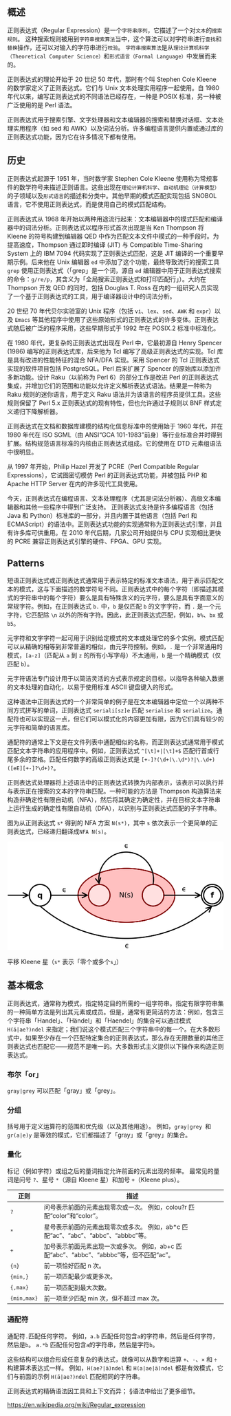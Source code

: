 概述
----

正则表达式（Regular Expression）是一个`字符串序列`，它描述了一个对`文本`的`搜索规则`。
这种搜索规则被用到`字符串搜索算法`当中，这个算法可以对字符串进行`查找`和`替换`操作，还可以对输入的字符串进行`校验`。
`字符串搜索算法`是从`理论计算机科学（Theoretical Computer Science）`和`形式语言（Formal Language）`中发展而来的。

正则表达式的理论开始于 20 世纪 50 年代，那时有个叫 Stephen Cole Kleene 的数学家定义了正则表达式。它们与 Unix 文本处理实用程序一起使用。自 1980 年代以来，编写正则表达式的不同语法已经存在，一种是 POSIX 标准，另一种被广泛使用的是 Perl 语法。

正则表达式用于搜索引擎、文字处理器和文本编辑器的搜索和替换对话框、文本处理实用程序（如 sed 和 AWK）以及词法分析。许多编程语言提供内置或通过库的正则表达式功能，因为它在许多情况下都有使用。

历史
----

正则表达式起源于 1951 年，当时数学家 Stephen Cole Kleene 使用称为常规事件的数学符号来描述正则语言。这些出现在`理论计算机科学`、`自动机理论（计算模型）`的子领域以及`形式语言`的描述和分类中。其他早期的模式匹配实现包括 SNOBOL 语言，它不使用正则表达式，而是使用自己的模式匹配结构。

正则表达式从 1968 年开始以两种用途流行起来：文本编辑器中的模式匹配和编译器中的词法分析。正则表达式以程序形式首次出现是当 Ken Thompson 将 Kleene 的符号构建到编辑器 QED 中作为匹配文本文件中模式的一种手段时。为提高速度，Thompson 通过即时编译 (JIT) 与 Compatible Time-Sharing System 上的 IBM 7094 代码实现了正则表达式匹配，这是 JIT 编译的一个重要早期示例。后来他在 Unix 编辑器 `ed` 中添加了这个功能，最终导致流行的搜索工具 `grep` 使用正则表达式（「grep」是一个词，源自 `ed` 编辑器中用于正则表达式搜索的命令：`g/re/p`，其含义为「全局搜索正则表达式和打印匹配行」）。大约在 Thompson 开发 QED 的同时，包括 Douglas T. Ross 在内的一组研究人员实现了一个基于正则表达式的工具，用于编译器设计中的词法分析。

20 世纪 70 年代贝尔实验室的 Unix 程序（包括 `vi`、`lex`、`sed`、`AWK` 和 `expr`）以及 `Emacs` 等其他程序中使用了这些原始形式的正则表达式的许多变体。正则表达式随后被广泛的程序采用，这些早期形式于 1992 年在 POSIX.2 标准中标准化。

在 1980 年代，更复杂的正则表达式出现在 Perl 中，它最初源自 Henry Spencer (1986) 编写的正则表达式库，后来他为 Tcl 编写了高级正则表达式的实现。Tcl 库是具有改进的性能特征的混合 NFA/DFA 实现。采用 Spencer 的 Tcl 正则表达式实现的软件项目包括 PostgreSQL。Perl 后来扩展了 Spencer 的原始库以添加许多新功能。设计 Raku（以前称为 Perl 6）的部分工作是改进 Perl 的正则表达式集成，并增加它们的范围和功能以允许定义解析表达式语法。结果是一种称为 Raku 规则的迷你语言，用于定义 Raku 语法并为该语言的程序员提供工具。这些规则保留了 Perl 5.x 正则表达式的现有特性，但也允许通过子规则以 BNF 样式定义递归下降解析器。

正则表达式在文档和数据库建模的结构化信息标准中的使用始于 1960 年代，并在 1980 年代在 ISO SGML（由 ANSI“GCA 101-1983”前身）等行业标准合并时得到扩展。结构规范语言标准的内核由正则表达式组成。它的使用在 DTD 元素组语法中很明显。

从 1997 年开始，Philip Hazel 开发了 PCRE（Perl Compatible Regular Expressions），它试图密切模仿 Perl 的正则表达式功能，并被包括 PHP 和 Apache HTTP Server 在内的许多现代工具使用。

今天，正则表达式在编程语言、文本处理程序（尤其是词法分析器）、高级文本编辑器和其他一些程序中得到广泛支持。 正则表达式支持是许多编程语言（包括 Java 和 Python）标准库的一部分，并且内置于其他语言（包括 Perl 和 ECMAScript）的语法中。正则表达式功能的实现通常称为正则表达式引擎，并且有许多库可供重用。在 2010 年代后期，几家公司开始提供与 CPU 实现相比更快的 PCRE 兼容正则表达式引擎的硬件、FPGA、GPU 实现。

Patterns
----

短语正则表达式或正则表达式通常用于表示特定的标准文本语法，用于表示匹配文本的模式，这与下面描述的数学符号不同。正则表达式中的每个字符（即描述其模式的字符串中的每个字符）要么是具有特殊含义的元字符，要么是具有字面意义的常规字符。例如，在正则表达式 `b.` 中，`b` 是仅匹配 `b` 的文字字符，而 `.` 是一个元字符，它匹配除 `\n` 以外的所有字符。因此，此正则表达式匹配，例如，`b%`、`bx` 或 `b5`。

元字符和文字字符一起可用于识别给定模式的文本或处理它的多个实例。模式匹配可以从精确的相等到非常普遍的相似，由元字符控制。例如，`.` 是一个非常通用的模式，`[a-z]`（匹配从 `a` 到 `z` 的所有小写字母）不太通用，`b` 是一个精确模式（仅匹配 `b`）。

元字符语法专门设计用于以简洁灵活的方式表示规定的目标，以指导各种输入数据的文本处理的自动化，以易于使用标准 ASCII 键盘键入的形式。

这种语法中正则表达式的一个非常简单的例子是在文本编辑器中定位一个以两种不同方式拼写的单词，正则表达式 `seriali[sz]e` 匹配 `serialise` 和 `serialize`。通配符也可以实现这一点，但它们可以模式化的内容更加有限，因为它们具有较少的元字符和简单的语言库。

通配符的通常上下文是在文件列表中通配相似的名称，而正则表达式通常用于模式匹配文本字符串的应用程序中。例如，正则表达式 `^[\t]+|[\t]+$` 匹配行首或行尾多余的空格。匹配任何数字的高级正则表达式是 `[+-]?(\d+(\.\d*)?|\.\d+)([eE][+-]?\d+)?`。

正则表达式处理器将上述语法中的正则表达式转换为内部表示，该表示可以执行并与表示正在搜索的文本的字符串匹配。一种可能的方法是 Thompson 构造算法来构造非确定性有限自动机（NFA），然后将其确定为确定性，并在目标文本字符串上运行生成的确定性有限自动机（DFA），以识别与正则表达式匹配的子字符串。

图为从正则表达式 `s*` 得到的 NFA 方案 `N(s*)`，其中 `s` 依次表示一个更简单的正则表达式，已经递归翻译成`NFA N(s)`。

![Thompson-kleene-star](./files/img/1006px-Thompson-kleene-star.png)

平移 Kleene 星（`s*` 表示「零个或多个`s`」）

基本概念
----

正则表达式，通常称为模式，指定特定目的所需的一组字符串。指定有限字符串集的一种简单方法是列出其元素或成员。但是，通常有更简洁的方法：例如，包含三个字符串「Handel」、「Händel」和「Haendel」的集合可以通过模式 `H(ä|ae?)ndel` 来指定；我们说这个模式匹配三个字符串中的每一个。在大多数形式中，如果至少存在一个匹配特定集合的正则表达式，那么存在无限数量的其他正则表达式也匹配它——规范不是唯一的。大多数形式主义提供以下操作来构造正则表达式。

### 布尔「or」

`gray|grey` 可以匹配「gray」或「grey」。

### 分组

括号用于定义运算符的范围和优先级（以及其他用途）。 例如，`gray|grey `和 `gr(a|e)y` 是等效的模式，它们都描述了「gray」或「grey」的集合。

### 量化

标记（例如字符）或组之后的量词指定允许前面的元素出现的频率。 最常见的量词是问号 `?`、星号 `*`（源自 Kleene 星）和加号 `+`（Kleene plus）。

| 正则 | 描述 |
| ---- | ---- |
| `?` | 问号表示前面的元素出现零次或一次。 例如，colou?r 匹配“color”和“color”。|
| `*` | 星号表示前面的元素出现零次或多次。 例如，ab*c 匹配“ac”、“abc”、“abbc”、“abbbc”等。 |
| `+`  | 加号表示前面元素出现一次或多次。 例如，ab+c 匹配“abc”、“abbc”、“abbbc”等，但不匹配“ac”。 |
| `{n}`  | 前一项恰好匹配 n 次。 |
| `{min,}`  | 前一项匹配最少或更多次。 |
| `{,max}`  | 前一项匹配到最大次数。 |
| `{min,max}`  | 前一项至少匹配 min 次，但不超过 max 次。 |

### 通配符

通配符`.`匹配任何字符。 例如，`a.b` 匹配任何包含`a`的字符串，然后是任何字符，然后是`b`。
`a.*b` 匹配任何包含`a`的字符串，然后是字符`b`。

这些结构可以组合形成任意复杂的表达式，就像可以从数字和运算 `+`、`-`、`×` 和 `÷` 构建算术表达式一样。 例如，`H(ae?|ä)ndel` 和 `H(a|ae|ä)ndel` 都是有效模式，它们与前面的示例 `H(ä|ae?)ndel` 匹配相同的字符串。

正则表达式的精确语法因工具和上下文而异； §语法中给出了更多细节。

https://en.wikipedia.org/wiki/Regular_expression
